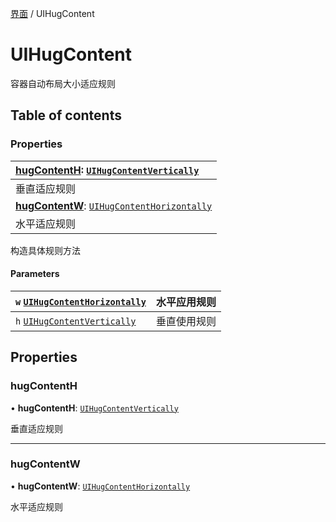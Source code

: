 [界面](../groups/界面.界面.md) / UIHugContent

# UIHugContent <Badge type="tip" text="Class" /> <Score text="UIHugContent" />

容器自动布局大小适应规则

## Table of contents

### Properties <Score text="Properties" /> 
| **[hugContentH](mw.UIHugContent.md#hugcontenth)**: [`UIHugContentVertically`](../enums/mw.UIHugContentVertically.md)  |
| :-----|
| 垂直适应规则|
| **[hugContentW](mw.UIHugContent.md#hugcontentw)**: [`UIHugContentHorizontally`](../enums/mw.UIHugContentHorizontally.md)  |
| 水平适应规则|

构造具体规则方法

#### Parameters

| `w` [`UIHugContentHorizontally`](../enums/mw.UIHugContentHorizontally.md) | 水平应用规则 |
| :------ | :------ |
| `h` [`UIHugContentVertically`](../enums/mw.UIHugContentVertically.md) | 垂直使用规则 |

## Properties

### hugContentH <Score text="hugContentH" /> 

• **hugContentH**: [`UIHugContentVertically`](../enums/mw.UIHugContentVertically.md)

垂直适应规则

___

### hugContentW <Score text="hugContentW" /> 

• **hugContentW**: [`UIHugContentHorizontally`](../enums/mw.UIHugContentHorizontally.md)

水平适应规则

